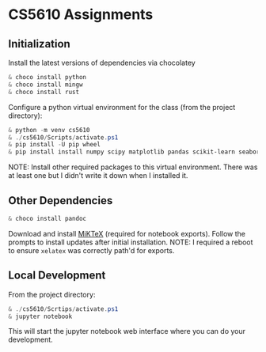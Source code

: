 # CS5610 Assignments

## Initialization

Install the latest versions of dependencies via chocolatey

```PowerShell
& choco install python
& choco install mingw
& choco install rust
```

Configure a python virtual environment for the class (from the project directory):

```PowerShell
& python -m venv cs5610
& ./cs5610/Scripts/activate.ps1
& pip install -U pip wheel
& pip install install numpy scipy matplotlib pandas scikit-learn seaborn patsy statsmodels jupyter
```

NOTE: Install other required packages to this virtual environment.
There was at least one but I didn't write it down when I installed it.

## Other Dependencies

```PowerShell
& choco install pandoc
```

Download and install [MiKTeX](https://miktex.org/download) (required for notebook exports).
Follow the prompts to install updates after initial installation.
NOTE: I required a reboot to ensure `xelatex` was correctly path'd for exports.

## Local Development

From the project directory:

```PowerShell
& ./cs5610/Scrtips/activate.ps1
& jupyter notebook
```

This will start the jupyter notebook web interface where you can do your development.
